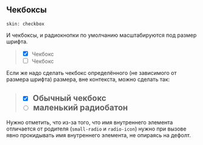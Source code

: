 ---
---

## Чекбоксы

    skin: checkbox


И чекбоксы, и радиокнопки по умолчанию масштабируются под размер шрифта.

> <div>
>     <label class="toggler">
>         <input class="toggler-controller" type="checkbox" checked="checked">
>         <span class="checkbox toggler-view"><span class="checkbox-icon"> </span></span
>         >Чекбокс
>     </label>
> </div>
> <div class="secondary">
>     <label class="toggler">
>         <input class="toggler-controller" type="checkbox">
>         <span class="checkbox toggler-view"><span class="checkbox-icon"> </span></span
>         >Чекбокс
>     </label>
> </div>
>
> <div class="example:checkbox"></div>

Если же надо сделать чекбокс определённого (не зависимого от размера шрифта) размера, вне контекста, можно сделать так:

> <h2>
>     <label class="toggler">
>         <input class="toggler-controller" type="checkbox" checked="checked">
>         <span class="normal-checkbox toggler-view"><span class="checkbox-icon"> </span></span
>         >Обычный чекбокс
>     </label><br/>
>     <label class="toggler">
>         <input class="toggler-controller" type="radio" name="radio2">
>         <span class="small-radio toggler-view"><span class="radio-icon"> </span></span
>         >маленький радиобатон
>     </label>
> </h2>
>
> <div class="example:sized-checkbox"></div>

Нужно отметить, что из-за того, что имя внутреннего элемента отличается от родителя (`small-radio` и `radio-icon`) нужно при вызове явно прокидывать имя внутреннего элемента, не опираясь на дефолт.
